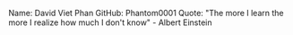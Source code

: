 Name: David Viet Phan
GitHub: Phantom0001
Quote: "The more I learn the more I realize how much I don't know" - Albert Einstein
